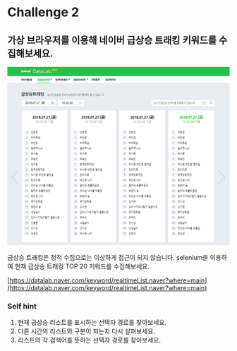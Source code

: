 # Challenge 2

## 가상 브라우저를 이용해 네이버 급상승 트래킹 키워드를 수집해보세요.

![](../../.gitbook/assets/image%20%28334%29.png)

급상승 트래킹은 정적 수집으로는 이상하게 접근이 되지 않습니다. selenium을 이용하여 현재 급상승 트래킹 TOP 20 키워드를 수집해보세요.

[https://datalab.naver.com/keyword/realtimeList.naver?where=main](https://datalab.naver.com/keyword/realtimeList.naver?where=main)

### Self hint

1. 현재 급상승 리스트를 표시하는 선택자 경로를 찾아보세요.
2. 다른 시간의 리스트와 구분이 되는지 다시 살펴보세요.
3. 리스트의 각 검색어를 뜻하는 선택자 경로를 찾아보세요.

